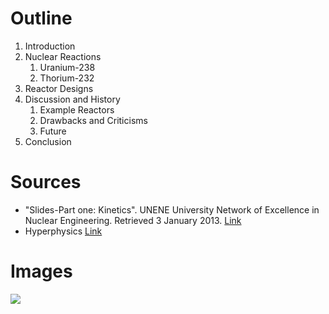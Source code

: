 Outline
=======
1. Introduction
2. Nuclear Reactions
    1. Uranium-238
    2. Thorium-232
3. Reactor Designs
4. Discussion and History
    1. Example Reactors
    2. Drawbacks and Criticisms
    3. Future
5. Conclusion

Sources
=======
* "Slides-Part one: Kinetics". UNENE University Network of Excellence in Nuclear Engineering. Retrieved 3 January 2013. [Link](https://unene.ca/wp-content/uploads/file/courses/un802/1_neutron_reactions_&_beam_reaction_rates.pdf)
* Hyperphysics [Link](http://hyperphysics.phy-astr.gsu.edu/hbase/nucene/fasbre.html)

Images
======
![](http://upload.wikimedia.org/wikipedia/commons/c/c2/Ebr1core.png)
